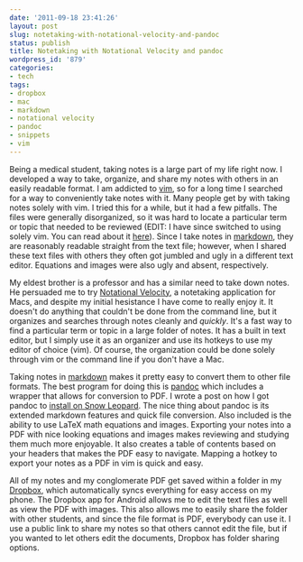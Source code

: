 ```yaml
---
date: '2011-09-18 23:41:26'
layout: post
slug: notetaking-with-notational-velocity-and-pandoc
status: publish
title: Notetaking with Notational Velocity and pandoc
wordpress_id: '879'
categories:
- tech
tags:
- dropbox
- mac
- markdown
- notational velocity
- pandoc
- snippets
- vim
---
```


Being a medical student, taking notes is a large part of my life right now.  I developed a way to take, organize, and share my notes with others in an easily readable format. I am addicted to [vim](http://www.vim.org/), so for a long time I searched for a way to conveniently take notes with it. Many people get by with taking notes solely with vim. I tried this for a while, but it had a few pitfalls. The files were generally disorganized, so it was hard to locate a particular term or topic that needed to be reviewed (EDIT: I have since switched to using solely vim. You can read about it [here](http://connermcd.com/blog/2011/10/21/notetaking-with-vim/)). Since I take notes in [markdown](http://daringfireball.net/projects/markdown/), they are reasonably readable straight from the text file; however, when I shared these text files with others they often got jumbled and ugly in a different text editor. Equations and images were also ugly and absent, respectively.

My eldest brother is a professor and has a similar need to take down notes. He persuaded me to try [Notational Velocity](http://notational.net/), a notetaking application for Macs, and despite my initial hesistance I have come to really enjoy it. It doesn't do anything that couldn't be done from the command line, but it organizes and searches through notes cleanly and _quickly_. It's a fast way to find a particular term or topic in a large folder of notes. It has a built in text editor, but I simply use it as an organizer and use its hotkeys to use my editor of choice (vim). Of course, the organization could be done solely through vim or the command line if you don't have a Mac.

Taking notes in [markdown](http://daringfireball.net/projects/markdown/) makes it pretty easy to convert them to other file formats. The best program for doing this is [pandoc](http://johnmacfarlane.net/pandoc/) which includes a wrapper that allows for conversion to PDF. I wrote a post on how I got pandoc to [install on Snow Leopard](http://connermcd.com/blog/2011/05/15/using-pandoc-on-mac-osx/). The nice thing about pandoc is its extended markdown features and quick file conversion. Also included is the ability to use LaTeX math equations and images. Exporting your notes into a PDF with nice looking equations and images makes reviewing and studying them much more enjoyable. It also creates a table of contents based on your headers that makes the PDF easy to navigate.  Mapping a hotkey to export your notes as a PDF in vim is quick and easy.

All of my notes and my conglomerate PDF get saved within a folder in my [Dropbox](https://www.dropbox.com/), which automatically syncs everything for easy access on my phone.  The Dropbox app for Android allows me to edit the text files as well as view the PDF with images. This also allows me to easily share the folder with other students, and since the file format is PDF, everybody can use it. I use a public link to share my notes so that others cannot edit the file, but if you wanted to let others edit the documents, Dropbox has folder sharing options.
